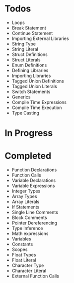# Todos
- Loops
- Break Statement
- Continue Statement
- Importing External Libraries
- String Type
- String Literal
- Struct Definitions
- Struct Literals
- Enum Definitions
- Defining Libraries
- Importing Libraries
- Tagged Union Definitions
- Tagged Union Literals
- Switch Statements
- Generics
- Compile Time Expressions
- Compile Time Execution
- Type Casting

# In Progress

# Completed
- Function Declarations
- Function Calls
- Variable Declarations
- Variable Expressions
- Integer Types
- Array Types
- Array Literals
- If Statements
- Single Line Comments
- Block Comments
- Pointer Dereferencing
- Type Inference
- Math expressions
- Variables
- Constants
- Scopes
- Float Types
- Float Literal
- Character Type
- Character Literal
- External Function Calls
